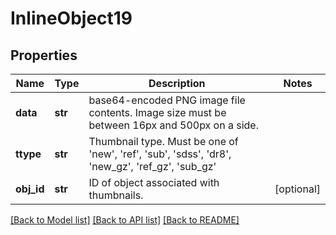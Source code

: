 # InlineObject19

## Properties
Name | Type | Description | Notes
------------ | ------------- | ------------- | -------------
**data** | **str** | base64-encoded PNG image file contents. Image size must be between 16px and 500px on a side. | 
**ttype** | **str** | Thumbnail type. Must be one of &#39;new&#39;, &#39;ref&#39;, &#39;sub&#39;, &#39;sdss&#39;, &#39;dr8&#39;, &#39;new_gz&#39;, &#39;ref_gz&#39;, &#39;sub_gz&#39; | 
**obj_id** | **str** | ID of object associated with thumbnails. | [optional] 

[[Back to Model list]](../README.md#documentation-for-models) [[Back to API list]](../README.md#documentation-for-api-endpoints) [[Back to README]](../README.md)


